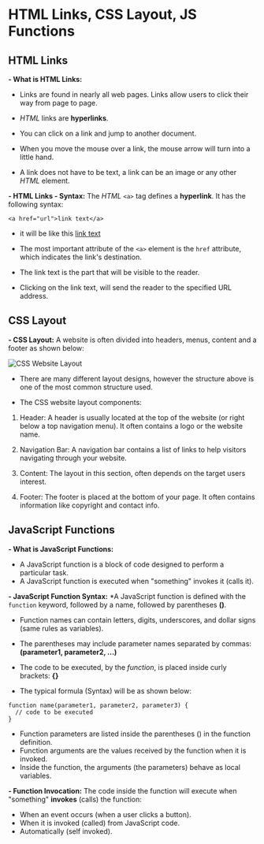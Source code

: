 # HTML Links, CSS Layout, JS Functions


## HTML Links

**- What is HTML Links:**  
 * Links are found in nearly all web pages. Links allow users to click their way from page to page.  


* *HTML* links are **hyperlinks**.

* You can click on a link and jump to another document.

* When you move the mouse over a link, the mouse arrow will turn into a little hand.

* A link does not have to be text, a link can be an image or any other *HTML* element.


**- HTML Links - Syntax:** The *HTML* `<a>` tag defines a **hyperlink**. It has the following syntax:
```
<a href="url">link text</a>
```
* it will be like this [link text]()
* The most important attribute of the `<a>` element is the `href` attribute, which indicates the link's destination.

* The link text is the part that will be visible to the reader.

* Clicking on the link text, will send the reader to the specified URL address.

## CSS Layout

**- CSS Layout:** A website is often divided into headers, menus, content and a footer as shown below:  

![CSS Website Layout](https://media.geeksforgeeks.org/wp-content/uploads/website_layout-300x268.png)

* There are many different layout designs, however the structure above is one of the most common structure used.    

  

* The CSS website layout components:
1. Header: A header is usually located at the top of the website (or right below a top navigation menu). It often contains a logo or the website name.

2. Navigation Bar: A navigation bar contains a list of links to help visitors navigating through your website.

3. Content: The layout in this section, often depends on the target users interest.

4. Footer: The footer is placed at the bottom of your page. It often contains information like copyright and contact info.


## JavaScript Functions

**- What is JavaScript Functions:** 
* A JavaScript function is a block of code designed to perform a particular task.
* A JavaScript function is executed when "something" invokes it (calls it).

**- JavaScript Function Syntax:** 
*A JavaScript function is defined with the `function` keyword, followed by a name, followed by parentheses **()**.

* Function names can contain letters, digits, underscores, and dollar signs (same rules as variables).

* The parentheses may include parameter names separated by commas:
**(parameter1, parameter2, ...)**

* The code to be executed, by the *function*, is placed inside curly brackets: **{}**
 
* The typical formula (Syntax) will be as shown below:
```
function name(parameter1, parameter2, parameter3) {
  // code to be executed
}
```
* Function parameters are listed inside the parentheses () in the function definition.
* Function arguments are the values received by the function when it is invoked.
* Inside the function, the arguments (the parameters) behave as local variables.

**- Function Invocation:** The code inside the function will execute when "something" **invokes** (calls) the function:
* When an event occurs (when a user clicks a button).
* When it is invoked (called) from JavaScript code.
* Automatically (self invoked).
